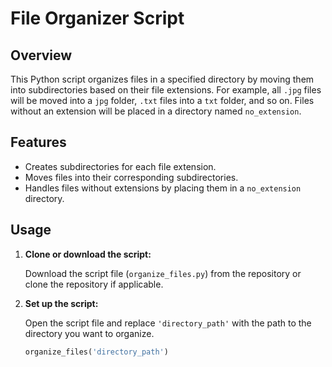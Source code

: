 # File Organizer Script

## Overview

This Python script organizes files in a specified directory by moving them into subdirectories based on their file extensions. For example, all `.jpg` files will be moved into a `jpg` folder, `.txt` files into a `txt` folder, and so on. Files without an extension will be placed in a directory named `no_extension`.

## Features

- Creates subdirectories for each file extension.
- Moves files into their corresponding subdirectories.
- Handles files without extensions by placing them in a `no_extension` directory.

## Usage

1. **Clone or download the script:**

   Download the script file (`organize_files.py`) from the repository or clone the repository if applicable.

2. **Set up the script:**

   Open the script file and replace `'directory_path'` with the path to the directory you want to organize.

   ```python
   organize_files('directory_path')

